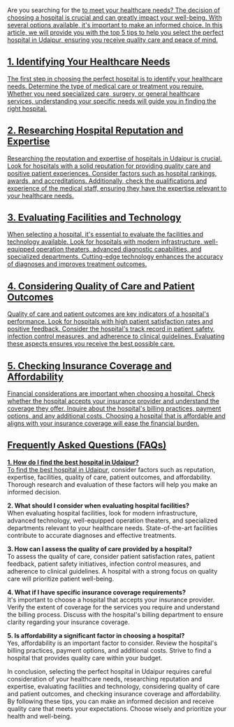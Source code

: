 <p>Are you searching for the <a href="https://www.parashospitals.com/india/paras-hospitals-udaipur" target="blank"> to meet your healthcare needs? The decision of choosing a hospital is crucial and can greatly impact your well-being. With several options available, it's important to make an informed choice. In this article, we will provide you with the top 5 tips to help you select the perfect hospital in Udaipur, ensuring you receive quality care and peace of mind.</p>

<h2>1. Identifying Your Healthcare Needs</h2>
<p>The first step in choosing the perfect hospital is to identify your healthcare needs. Determine the type of medical care or treatment you require. Whether you need specialized care, surgery, or general healthcare services, understanding your specific needs will guide you in finding the right hospital.</p>

<h2>2. Researching Hospital Reputation and Expertise</h2>
<p>Researching the reputation and expertise of hospitals in Udaipur is crucial. Look for hospitals with a solid reputation for providing quality care and positive patient experiences. Consider factors such as hospital rankings, awards, and accreditations. Additionally, check the qualifications and experience of the medical staff, ensuring they have the expertise relevant to your healthcare needs.</p>

<h2>3. Evaluating Facilities and Technology</h2>
<p>When selecting a hospital, it's essential to evaluate the facilities and technology available. Look for hospitals with modern infrastructure, well-equipped operation theaters, advanced diagnostic capabilities, and specialized departments. Cutting-edge technology enhances the accuracy of diagnoses and improves treatment outcomes.</p>

<h2>4. Considering Quality of Care and Patient Outcomes</h2>
<p>Quality of care and patient outcomes are key indicators of a hospital's performance. Look for hospitals with high patient satisfaction rates and positive feedback. Consider the hospital's track record in patient safety, infection control measures, and adherence to clinical guidelines. Evaluating these aspects ensures you receive the best possible care.</p>

<h2>5. Checking Insurance Coverage and Affordability</h2>
<p>Financial considerations are important when choosing a hospital. Check whether the hospital accepts your insurance provider and understand the coverage they offer. Inquire about the hospital's billing practices, payment options, and any additional costs. Choosing a hospital that is affordable and aligns with your insurance coverage will ease the financial burden.

<h2>Frequently Asked Questions (FAQs)</h2>
<p><b>1. How do I find the best hospital in Udaipur?</b>
<br>
To find the <a href="https://www.parashospitals.com/india/paras-hospitals-udaipur" target="blank">best hospital in Udaipur</a>, consider factors such as reputation, expertise, facilities, quality of care, patient outcomes, and affordability. Thorough research and evaluation of these factors will help you make an informed decision.</p>

<p><b>2. What should I consider when evaluating hospital facilities?</b>
<br>
When evaluating hospital facilities, look for modern infrastructure, advanced technology, well-equipped operation theaters, and specialized departments relevant to your healthcare needs. State-of-the-art facilities contribute to accurate diagnoses and effective treatments.</p>

<p><b>3. How can I assess the quality of care provided by a hospital?</b>
<br>
To assess the quality of care, consider patient satisfaction rates, patient feedback, patient safety initiatives, infection control measures, and adherence to clinical guidelines. A hospital with a strong focus on quality care will prioritize patient well-being.</p>

<p><b>4. What if I have specific insurance coverage requirements?</b>
<br>
It's important to choose a hospital that accepts your insurance provider. Verify the extent of coverage for the services you require and understand the billing process. Discuss with the hospital's billing department to ensure clarity regarding your insurance coverage.</p>

<p><b>5. Is affordability a significant factor in choosing a hospital?</b>
<br>
Yes, affordability is an important factor to consider. Review the hospital's billing practices, payment options, and additional costs. Strive to find a hospital that provides quality care within your budget.</p>

<p>In conclusion, selecting the perfect hospital in Udaipur requires careful consideration of your healthcare needs, researching reputation and expertise, evaluating facilities and technology, considering quality of care and patient outcomes, and checking insurance coverage and affordability. By following these tips, you can make an informed decision and receive quality care that meets your expectations. Choose wisely and prioritize your health and well-being.</p>
